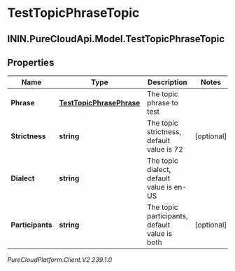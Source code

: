 # TestTopicPhraseTopic

## ININ.PureCloudApi.Model.TestTopicPhraseTopic

## Properties

|Name | Type | Description | Notes|
|------------ | ------------- | ------------- | -------------|
| **Phrase** | [**TestTopicPhrasePhrase**](TestTopicPhrasePhrase) | The topic phrase to test | |
| **Strictness** | **string** | The topic strictness, default value is 72 | [optional] |
| **Dialect** | **string** | The topic dialect, default value is en-US | |
| **Participants** | **string** | The topic participants, default value is both | [optional] |



_PureCloudPlatform.Client.V2 239.1.0_

